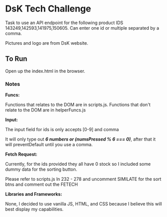 # DsK Tech Challenge

Task to use an API endpoint for the following product IDS 143249,142593,141975,150605. Can enter one id or multiple separated by a comma.

Pictures and logo are from DsK website.

## To Run

Open up the index.html in the browser.

### Notes

**Funcs:**

Functions that relates to the DOM are in scripts.js. Functions that don't relate to the DOM are in helperFuncs.js

**Input:**

The input field for ids is only accepts [0-9] and comma

It will only type out **_6 numbers or (numsPressed % 6 === 0)_**, after that it will preventDefault until you use a comma.

**Fetch Request:**

Currently, for the ids provided they all have 0 stock so I included some dummy data for the sorting button.

Please refer to scripts.js ln 232 - 278 and uncomment SIMILATE for the sort btns and comment out the FETECH

**Libraries and Frameworks:**

None, I decided to use vanilla JS, HTML, and CSS because I believe this will best display my capabilities.